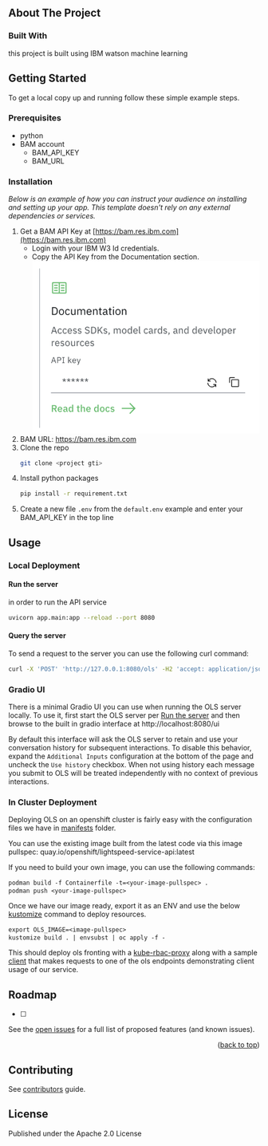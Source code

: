 
<!-- PROJECT LOGO -->



<!-- ABOUT THE PROJECT -->
## About The Project




### Built With
this project is built using IBM watson machine learning 



<!-- GETTING STARTED -->
## Getting Started

To get a local copy up and running follow these simple example steps.

### Prerequisites


* python 
* BAM account 
    - BAM_API_KEY
    - BAM_URL

### Installation

_Below is an example of how you can instruct your audience on installing and setting up your app. This template doesn't rely on any external dependencies or services._

1. Get a BAM API Key at [https://bam.res.ibm.com](https://bam.res.ibm.com)
   * Login with your IBM W3 Id credentials.
   * Copy the API Key from the Documentation section.
     ![BAM API Key](docs/bam_api_key.png)
2. BAM URL: https://bam.res.ibm.com
3. Clone the repo
   ```sh
   git clone <project gti>
   ```
4. Install python packages
   ```sh
   pip install -r requirement.txt
   ```
5. Create a new file `.env` from the `default.env` example and enter your BAM_API_KEY in the top line

<!-- USAGE EXAMPLES -->
## Usage

### Local Deployment

#### Run the server
in order to run the API service  
```sh
uvicorn app.main:app --reload --port 8080
```

#### Query the server

To send a request to the server you can use the following curl command:
```sh
curl -X 'POST' 'http://127.0.0.1:8080/ols' -H2 'accept: application/json' -H 'Content-Type: application/json' -d '{"query": "write a deployment yaml for the mongodb image"}'
```

### Gradio UI

There is a minimal Gradio UI you can use when running the OLS server locally.  To use it, first start the OLS server per [Run the server](#run-the-server) and then browse to the built in gradio interface at http://localhost:8080/ui

By default this interface will ask the OLS server to retain and use your conversation history for subsequent interactions.  To disable this behavior, expand the `Additional Inputs` configuration at the bottom of the page and uncheck the `Use history` checkbox.  When not using history each message you submit to OLS will be treated independently with no context of previous interactions.

### In Cluster Deployment
Deploying OLS on an openshift cluster is fairly easy with the configuration files we have in [manifests](./manifests) folder.

You can use the existing image built from the latest code via this image pullspec: quay.io/openshift/lightspeed-service-api:latest

If you need to build your own image, you can use the following commands:

```
podman build -f Containerfile -t=<your-image-pullspec> .
podman push <your-image-pullspec>
```

Once we have our image ready, export it as an ENV and use the below [kustomize](https://kustomize.io/) command to deploy resources.
```
export OLS_IMAGE=<image-pullspec>
kustomize build . | envsubst | oc apply -f -
``` 
This should deploy ols fronting with a [kube-rbac-proxy](https://github.com/brancz/kube-rbac-proxy) along with a sample [client](./config/ols-client-test.yaml) that makes requests to one of the ols endpoints demonstrating client usage of our service.

<!-- ROADMAP -->
## Roadmap

- [ ] 


See the [open issues](https://github.com/othneildrew/Best-README-Template/issues) for a full list of proposed features (and known issues).

<p align="right">(<a href="#readme-top">back to top</a>)</p>



<!-- CONTRIBUTING -->
## Contributing

See [contributors](CONTRIBUTING.md) guide.


<!-- LICENSE -->
## License
Published under the Apache 2.0 License
